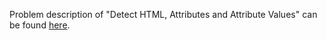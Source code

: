 Problem description of "Detect HTML, Attributes and Attribute Values" can be found [here](https://www.hackerrank.com/challenges/detect-html-tags-attributes-and-attribute-values/problem?isFullScreen=true).
